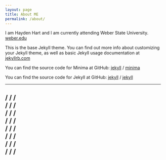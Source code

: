 ```yaml
---
layout: page
title: About ME
permalink: /about/
---
```

I am Hayden Hart and I am currently attending Weber State University.
[weber.edu](https://weber.edu/)

This is the base Jekyll theme. You can find out more info about customizing your Jekyll theme, as well as basic Jekyll usage documentation at [jekyllrb.com](https://jekyllrb.com/)

You can find the source code for Minima at GitHub:
[jekyll][jekyll-organization] /
[minima](https://github.com/jekyll/minima)

You can find the source code for Jekyll at GitHub:
[jekyll][jekyll-organization] /
[jekyll](https://github.com/jekyll/jekyll)


[jekyll-organization]: https://github.com/jekyll

----------------
/           /             /  
/           /             /  
/           /             /  
/           /             /  
/           /             /  
/           /             /  
/           /             /  
/           /             /  
 -----------------